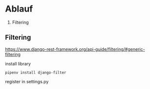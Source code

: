 # Ablauf

1. Filtering


## Filtering

https://www.django-rest-framework.org/api-guide/filtering/#generic-filtering

install library

```
pipenv install django-filter
```

register in settings.py
